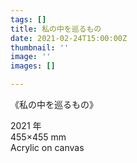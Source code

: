 ```yaml
---
tags: []
title: 私の中を巡るもの
date: 2021-02-24T15:00:00Z
thumbnail: ''
image: ''
images: []

---
```

《私の中を巡るもの》

2021 年  
455×455 mm  
Acrylic on canvas